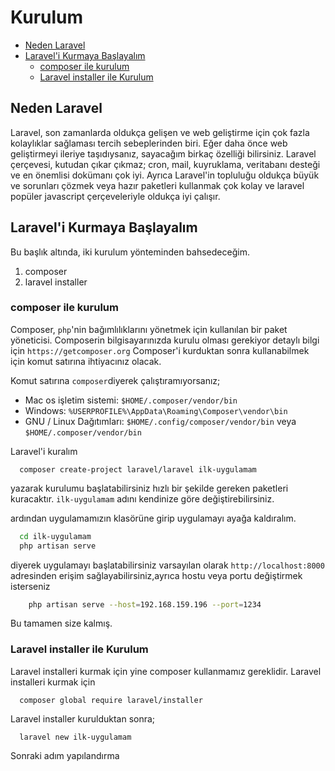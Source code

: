 # Kurulum

* [Neden Laravel](1-kurulum.md#neden-laravel)
* [Laravel'i Kurmaya Başlayalım](1-kurulum.md#laraveli-kurmaya-başlayalım)
  * [composer ile kurulum](1-kurulum.md#composer-ile-kurulum)
  * [Laravel installer ile Kurulum](1-kurulum.md#laravel-installer-ile-kurulum)

## Neden Laravel

Laravel, son zamanlarda oldukça gelişen ve web geliştirme için çok fazla kolaylıklar sağlaması tercih sebeplerinden biri. Eğer daha önce web geliştirmeyi ileriye taşıdıysanız, sayacağım birkaç özelliği bilirsiniz. Laravel çerçevesi, kutudan çıkar çıkmaz; cron, mail, kuyruklama, veritabanı desteği ve en önemlisi dokümanı çok iyi. Ayrıca Laravel'in topluluğu oldukça büyük ve sorunları çözmek veya hazır paketleri kullanmak çok kolay ve laravel popüler javascript çerçeveleriyle oldukça iyi çalışır.

## Laravel'i Kurmaya Başlayalım

Bu başlık altında, iki kurulum yönteminden bahsedeceğim.

1. composer
2. laravel installer

### composer ile kurulum

Composer, `php`'nin bağımlılıklarını yönetmek için kullanılan bir paket yöneticisi. Composerin bilgisayarınızda kurulu olması gerekiyor detaylı bilgi için `https://getcomposer.org` Composer'i kurduktan sonra kullanabilmek için komut satırına ihtiyacınız olacak.

Komut satırına `composer`diyerek çalıştıramıyorsanız;

* Mac os işletim sistemi: `$HOME/.composer/vendor/bin`
* Windows: `%USERPROFILE%\AppData\Roaming\Composer\vendor\bin`
* GNU / Linux Dağıtımları: `$HOME/.config/composer/vendor/bin` veya `$HOME/.composer/vendor/bin`

Laravel'i kuralım

```shell
  composer create-project laravel/laravel ilk-uygulamam
```

yazarak kurulumu başlatabilirsiniz hızlı bir şekilde gereken paketleri kuracaktır. `ilk-uygulamam` adını kendinize göre değiştirebilirsiniz.

ardından uygulamamızın klasörüne girip uygulamayı ayağa kaldıralım.

```bash
  cd ilk-uygulamam
  php artisan serve
```

diyerek uygulamayı başlatabilirsiniz varsayılan olarak `http://localhost:8000` adresinden erişim sağlayabilirsiniz,ayrıca hostu veya portu değiştirmek isterseniz

```bash
    php artisan serve --host=192.168.159.196 --port=1234
```

Bu tamamen size kalmış.

### Laravel installer ile Kurulum

Laravel installeri kurmak için yine composer kullanmamız gereklidir. Laravel installeri kurmak için

```shell
  composer global require laravel/installer
```

Laravel installer kurulduktan sonra;

```shell
  laravel new ilk-uygulamam
```

Sonraki adım yapılandırma
